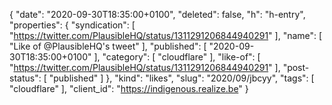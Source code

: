 {
  "date": "2020-09-30T18:35:00+0100",
  "deleted": false,
  "h": "h-entry",
  "properties": {
    "syndication": [
      "https://twitter.com/PlausibleHQ/status/1311291206844940291"
    ],
    "name": [
      "Like of @PlausibleHQ's tweet"
    ],
    "published": [
      "2020-09-30T18:35:00+0100"
    ],
    "category": [
      "cloudflare"
    ],
    "like-of": [
      "https://twitter.com/PlausibleHQ/status/1311291206844940291"
    ],
    "post-status": [
      "published"
    ]
  },
  "kind": "likes",
  "slug": "2020/09/jbcyy",
  "tags": [
    "cloudflare"
  ],
  "client_id": "https://indigenous.realize.be"
}
